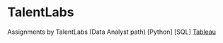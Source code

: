 # TalentLabs
Assignments by TalentLabs (Data Analyst path)
[Python]
[SQL]
[Tableau](https://public.tableau.com/views/GoogleAnalyticsUS2021/Dashboard1?:language=en-US&:display_count=n&:origin=viz_share_link)
